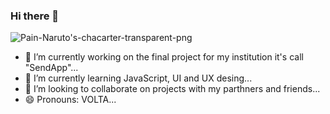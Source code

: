 ### Hi there 👋
<picture>
 <source media="(prefers-color-scheme: dark)" srcset="https://i.pinimg.com/564x/0e/08/61/0e08610264b3ddbd6cc53206e440fb2d.jpg">
 <source media="(prefers-color-scheme: light)" srcset="https://i.pinimg.com/564x/0e/08/61/0e08610264b3ddbd6cc53206e440fb2d.jpg">
 <img alt="Pain-Naruto's-chacarter-transparent-png" src="https://i.pinimg.com/564x/0e/08/61/0e08610264b3ddbd6cc53206e440fb2d.jpg">
</picture>

- 🔭 I’m currently working on the final project for my institution it's call "SendApp"...
- 🌱 I’m currently learning JavaScript, UI and UX desing...
- 👯 I’m looking to collaborate on projects with my parthners and friends...
- 😄 Pronouns: VOLTA...


